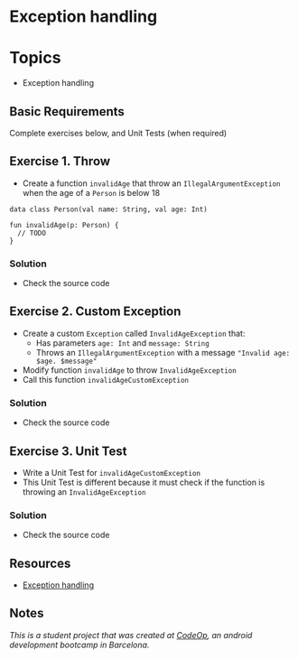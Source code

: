 
# Exception handling

# Topics
- Exception handling

## Basic Requirements

Complete exercises below, and Unit Tests (when required)

## Exercise 1. Throw

- Create a function `invalidAge` that throw an `IllegalArgumentException` when the age of a `Person` is below 18

```
data class Person(val name: String, val age: Int)

fun invalidAge(p: Person) {
  // TODO
}
```

### Solution

- Check the source code

## Exercise 2. Custom Exception

- Create a custom `Exception` called `InvalidAgeException` that:
  - Has parameters `age: Int` and `message: String`
  - Throws an `IllegalArgumentException` with a message `"Invalid age: $age. $message"`
- Modify function `invalidAge` to throw `InvalidAgeException`
- Call this function `invalidAgeCustomException`

### Solution

- Check the source code

## Exercise 3. Unit Test

- Write a Unit Test for `invalidAgeCustomException`
- This Unit Test is different because it must check if the function is throwing an `InvalidAgeException`

### Solution

- Check the source code

## Resources

- [Exception handling](https://www.baeldung.com/kotlin/exception-handling)

## Notes

_This is a student project that was created at [CodeOp](http://CodeOp.tech), an android development bootcamp in Barcelona._
